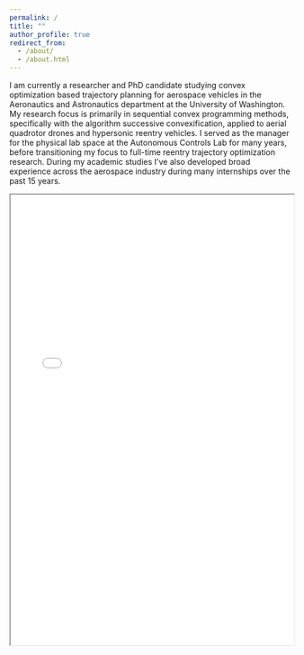 ```yaml
---
permalink: /
title: ""
author_profile: true
redirect_from: 
  - /about/
  - /about.html
---
```



I am currently a researcher and PhD candidate studying convex optimization based trajectory planning for aerospace vehicles in the Aeronautics and Astronautics department at the University of Washington. My research focus is primarily in sequential convex programming methods, specifically with the algorithm successive convexification, applied to aerial quadrotor drones and hypersonic reentry vehicles. I served as the manager for the physical lab space at the Autonomous Controls Lab for many years, before transitioning my focus to full-time reentry trajectory optimization research. During my academic studies I've also developed broad experience across the aerospace industry during many internships over the past 15 years.


<iframe src="/files/Skye%20Mceowen.CV_Winter2025.pdf" width="100%" height="800px">
Click here to download my resume.
</iframe>
